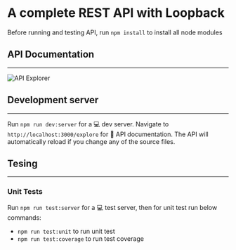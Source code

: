 # A complete REST API with Loopback

Before running and testing API, run `npm install` to install all node modules

## API Documentation

---

![API Explorer](./screenshots/explorer.png)

## Development server

---

Run `npm run dev:server` for a 💻 dev server. Navigate to `http://localhost:3000/explore` for 📖 API documentation. The API will automatically reload if you change any of the source files.

## Tesing

---

### Unit Tests

Run `npm run test:server` for a 💻 test server, then for unit test run below commands:

- `npm run test:unit` to run unit test
- `npm run test:coverage` to run test coverage
